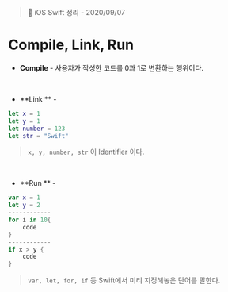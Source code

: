 
  > 📝 iOS Swift 정리 - 2020/09/07

    
  # Compile, Link, Run


- **Compile**  - 사용자가 작성한 코드를 0과 1로 변환하는 행위이다.


<br>

 - **Link ** - 
  ```swift
  let x = 1
  let y = 1 
  let number = 123
  let str = "Swift"
  ``` 
  > `x, y, number, str` 이 Identifier 이다. 
  
<br>

 - **Run ** -

  ```swift
  var x = 1
  let y = 2
  ------------
  for i in 10{
      code
  }
  ------------
  if x > y {
      code
  }
  ```
  > `var, let, for, if` 등 Swift에서 미리 지정해놓은 단어를 말한다.
